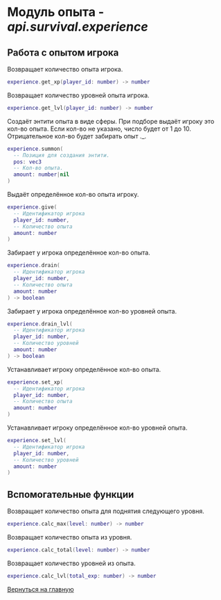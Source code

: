 # Модуль опыта - *api.survival.experience*

## Работа с опытом игрока

Возвращает количество опыта игрока.

```lua
experience.get_xp(player_id: number) -> number
```

Возвращает количество уровней опыта игрока.

```lua
experience.get_lvl(player_id: number) -> number
```

Создаёт энтити опыта в виде сферы. При подборе выдаёт игроку это кол-во опыта.
Если кол-во не указано, число будет от 1 до 10. Отрицательное кол-во будет забирать опыт .\_.

```lua
experience.summon(
  -- Позиция для создания энтити.
  pos: vec3
  -- Кол-во опыта.
  amount: number|nil
)
```

Выдаёт определённое кол-во опыта игроку.

```lua
experience.give(
  -- Идентификатор игрока
  player_id: number,
  -- Количество опыта
  amount: number
)
```

Забирает у игрока определённое кол-во опыта.

```lua
experience.drain(
  -- Идентификатор игрока
  player_id: number,
  -- Количество опыта
  amount: number
) -> boolean
```

Забирает у игрока определённое кол-во уровней опыта.

```lua
experience.drain_lvl(
  -- Идентификатор игрока
  player_id: number,
  -- Количество уровней
  amount: number
) -> boolean
```

Устанавливает игроку определённое кол-во опыта.

```lua
experience.set_xp(
  -- Идентификатор игрока
  player_id: number,
  -- Количество опыта
  amount: number
)
```

Устанавливает игроку определённое кол-во уровней опыта.

```lua
experience.set_lvl(
  -- Идентификатор игрока
  player_id: number,
  -- Количество уровней
  amount: number
)
```

## Вспомогательные функции

Возвращает количество опыта для поднятия следующего уровня.

```lua
experience.calc_max(level: number) -> number
```

Возвращает количество опыта из уровня.

```lua
experience.calc_total(level: number) -> number
```

Возвращает количество уровней из опыта.

```lua
experience.calc_lvl(total_exp: number) -> number
```

[Вернуться на главную](../index.md)
